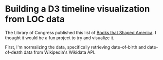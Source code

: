 # Building a D3 timeline visualization from LOC data

The Library of Congress published this list of [Books that Shaped America][bsa]. I thought it would be a fun project to try and visualize it. 

First, I'm normalizing the data, specifically retrieving date-of-birth and date-of-death data from Wikipedia's Wikidata API. 




[bsa]: http://www.loc.gov/bookfest/books-that-shaped-america/
